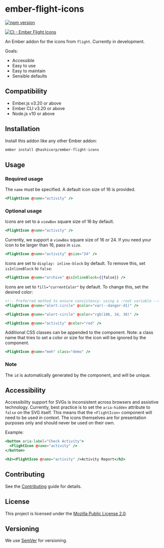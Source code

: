 # ember-flight-icons

[![npm version](https://badge.fury.io/js/%40hashicorp%2Fember-flight-icons.svg)](https://badge.fury.io/js/%40hashicorp%2Fember-flight-icons)

[![CI - Ember Flight Icons](https://github.com/hashicorp/flight/actions/workflows/ci-ember-flight-icons.yml/badge.svg)](https://github.com/hashicorp/flight/actions/workflows/ci-ember-flight-icons.yml)

An Ember addon for the icons from `flight`. Currently in development.

Goals:

* Accessible
* Easy to use
* Easy to maintain
* Sensible defaults

## Compatibility

* Ember.js v3.20 or above
* Ember CLI v3.20 or above
* Node.js v10 or above

## Installation

Install this addon like any other Ember addon:

```bash
ember install @hashicorp/ember-flight-icons
```

## Usage

### Required usage

The `name` must be specified. A default icon size of 16 is provided.

```hbs
<FlightIcon @name="activity" />
```

### Optional usage

Icons are set to a `viewBox` square size of 16 by default.

```hbs
<FlightIcon @name="activity" />
```

Currently, we support a `viewBox` square size of 16 or 24. If you need your icon to be larger than 16, pass in `size`.

```hbs
<FlightIcon @name="activity" @size="24" />
```

Icons are set to `display: inline-block` by default. To remove this, set `isInlineBlock` to `false`:

```hbs
<FlightIcon @name="archive" @isInlineBlock={{false}} />
```

Icons are set to `fill="currentColor"` by default. To change this, set the desired color:

```hbs
<!-- Preferred method to ensure consistency: using a :root variable -->
<FlightIcon @name="alert-circle" @color="var(--danger-d1)" />
```

```hbs
<FlightIcon @name="alert-circle" @color="rgb(186, 34, 38)" />
```

```hbs
<FlightIcon @name="activity" @color="red" />
```

Additional CSS classes can be appended to the component. Note: a class name that tries to set a color or size for the icon will be ignored by the component.

```hbs
<FlightIcon @name="meh" class="demo" />
```

### Note

The `id` is automatically generated by the component, and will be unique.

## Accessibility

Accessibility support for SVGs is inconsistent across browsers and assistive technology. Currently, best practice is to set the `aria-hidden` attribute to `false` on the SVG itself.
This means that the `<FlightIcon>` component will need to be used _in context_.
The icons themselves are for presentation purposes only and should never be used on their own.

Example:

```hbs
<button aria-label="Check Activity">
  <FlightIcon @name="activity" />
</button>
```

```hbs
<h2><FlightIcon @name="activity" />Activity Report</h2>
```

## Contributing

See the [Contributing](CONTRIBUTING.md) guide for details.

## License

This project is licensed under the [Mozilla Public License 2.0](LICENSE.md).

## Versioning

We use [SemVer](http://semver.org/) for versioning.
